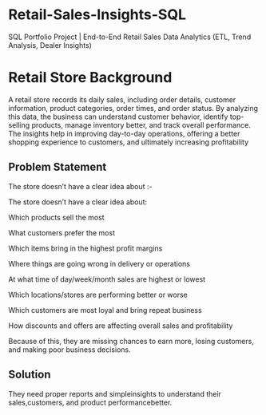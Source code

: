 # Retail-Sales-Insights-SQL
SQL Portfolio Project | End-to-End Retail Sales Data Analytics (ETL, Trend Analysis, Dealer Insights)

# Retail Store Background
A retail store records its daily sales, including order details, customer information, product categories, order times, and order status. By analyzing this data, the business can understand customer behavior, identify top-selling products, manage inventory better, and track overall performance. The insights help in improving day-to-day operations, offering a better shopping experience to customers, and ultimately increasing profitability

## Problem Statement
The store doesn’t have a clear idea about :-

The store doesn’t have a clear idea about:

Which products sell the most

What customers prefer the most

Which items bring in the highest profit margins

Where things are going wrong in delivery or operations

At what time of day/week/month sales are highest or lowest

Which locations/stores are performing better or worse

Which customers are most loyal and bring repeat business

How discounts and offers are affecting overall sales and profitability

Because of this, they are missing chances to earn more, losing customers, and making poor business decisions.

## Solution

They need proper reports and simpleinsights to understand their sales,customers, and product performancebetter.
